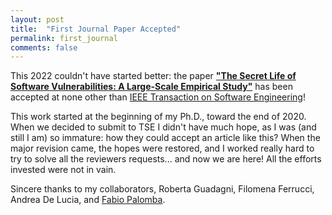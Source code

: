 ```yaml
---
layout: post
title:  "First Journal Paper Accepted"
permalink: first_journal
comments: false
---
```


This 2022 couldn't have started better: the paper [**"The Secret Life of Software Vulnerabilities: A Large-Scale Empirical Study"**](works#j1) has been accepted at 
none other than [IEEE Transaction on Software Engineering](https://www.computer.org/csdl/journal/ts)!

This work started at the beginning of my Ph.D., toward the end of 2020. When we decided to submit to TSE I didn't have much hope, as I was (and still I am) so immature: how they could accept an article like this? When the major revision came, the hopes were restored, and I worked really hard to try to solve all the reviewers requests... and now we are here! All the efforts invested were not in vain.

Sincere thanks to my collaborators, Roberta Guadagni, Filomena Ferrucci, Andrea De Lucia, and [Fabio Palomba](https://fpalomba.github.io/).
